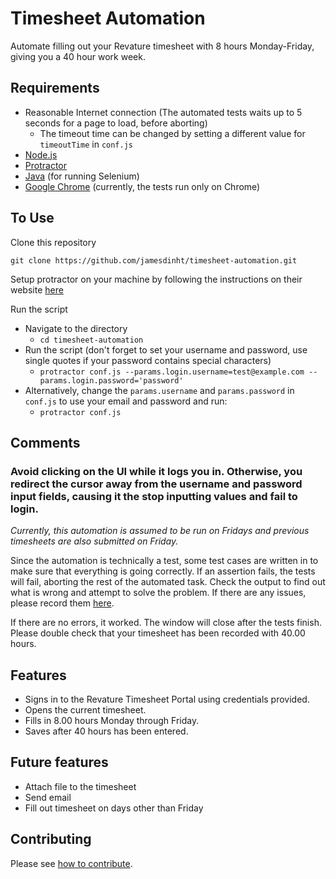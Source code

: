 # Timesheet Automation

Automate filling out your Revature timesheet with 8 hours Monday-Friday, giving you a 40 hour work week.

## Requirements

- Reasonable Internet connection (The automated tests waits up to 5 seconds for a page to load, before aborting)
  - The timeout time can be changed by setting a different value for `timeoutTime` in `conf.js`
- [Node.js](https://nodejs.org/en/)
- [Protractor](http://www.protractortest.org/#/)
- [Java](https://www.oracle.com/technetwork/java/javase/downloads/jdk11-downloads-5066655.html) (for running Selenium)
- [Google Chrome](https://www.google.com/chrome/) (currently, the tests run only on Chrome)

## To Use

Clone this repository

`git clone https://github.com/jamesdinht/timesheet-automation.git`

Setup protractor on your machine by following the instructions on their website [here](https://www.protractortest.org/#/tutorial)

Run the script

- Navigate to the directory
  - `cd timesheet-automation`
- Run the script (don't forget to set your username and password, use single quotes if your password contains special characters)
  - `protractor conf.js --params.login.username=test@example.com --params.login.password='password'`
- Alternatively, change the `params.username` and `params.password` in `conf.js` to use your email and password and run:
  - `protractor conf.js`

## Comments

### **Avoid clicking on the UI while it logs you in. Otherwise, you redirect the cursor away from the username and password input fields, causing it the stop inputting values and fail to login.**

*Currently, this automation is assumed to be run on Fridays and previous timesheets are also submitted on Friday.*

Since the automation is technically a test, some test cases are written in to make sure that everything is going correctly. If an assertion fails, the tests will fail, aborting the rest of the automated task. Check the output to find out what is wrong and attempt to solve the problem. If there are any issues, please record them [here](https://github.com/jamesdinht/timesheet-automation/issues).

If there are no errors, it worked. The window will close after the tests finish. Please double check that your timesheet has been recorded with 40.00 hours.

## Features

- Signs in to the Revature Timesheet Portal using credentials provided.
- Opens the current timesheet.
- Fills in 8.00 hours Monday through Friday.
- Saves after 40 hours has been entered.

## Future features

- Attach file to the timesheet
- Send email
- Fill out timesheet on days other than Friday

## Contributing

Please see [how to contribute](CONTRIBUTING.md).